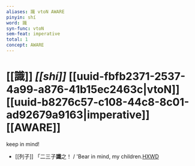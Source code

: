 ```yaml
---
aliases: 識 vtoN AWARE
pinyin: shí
word: 識
syn-func: vtoN
sem-feat: imperative
total: 1
concept: AWARE 
---
```

# [[識]] *[[shí]]*  [[uuid-fbfb2371-2537-4a99-a876-41b15ec2463c|vtoN]] [[uuid-b8276c57-c108-44c8-8c01-ad92679a9163|imperative]] [[AWARE]]
keep in mind!
 - [[列子]] 「二三子**識**之！ / 'Bear in mind, my children.[HXWD](https://hxwd.org/textview.html?location=KR5c0124_tls_008-9a.32)